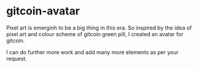 # gitcoin-avatar

Pixel art is emerginh to be a big thing in this era. So inspired by the idea of pixel art and colour scheme of gitcoin green pill, I created an avatar for gitcoin.



I can do further more work and add many more elements as per your request.

